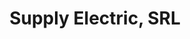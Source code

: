 ---
title: "Supply Electric, SRL"
url: /san-cristobal/supply-electric-srl-calle-francisco-j-peynado/
shop: hardware
---